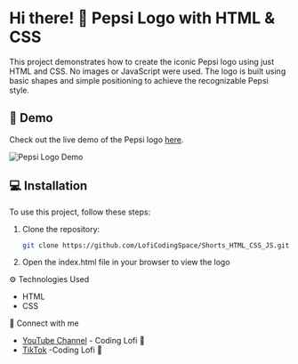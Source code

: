 # Hi there! :wave: Pepsi Logo with HTML & CSS

This project demonstrates how to create the iconic Pepsi logo using just HTML and CSS. No images or JavaScript were used. The logo is built using basic shapes and simple positioning to achieve the recognizable Pepsi style.

## :rocket: Demo

Check out the live demo of the Pepsi logo [here](https://drive.google.com/file/d/1lpTPZXh3cgqicD2KSxDC2b9w8AK--iR8/view?usp=sharing).

![Pepsi Logo Demo](https://drive.google.com/uc?export=view&id=1lpTPZXh3cgqicD2KSxDC2b9w8AK--iR8)

## :computer: Installation

To use this project, follow these steps:

1. Clone the repository:
   ```bash
   git clone https://github.com/LofiCodingSpace/Shorts_HTML_CSS_JS.git
   ```
2. Open the index.html file in your browser to view the logo

:gear: Technologies Used

- HTML
- CSS

:link: Connect with me

- [YouTube Channel](https://www.youtube.com/@CodingLofi-H?sub_confirmation=1) - Coding Lofi :musical_note:
- [TikTok](https://www.tiktok.com/@codinglofi_h) -Coding Lofi :musical_note:
